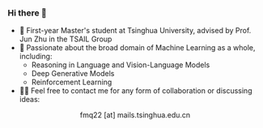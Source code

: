 ### Hi there 👋

- 📍 First-year Master's student at Tsinghua University, advised by Prof. Jun Zhu in the TSAIL Group
- 🔭 Passionate about the broad domain of Machine Learning as a whole, including:
    - Reasoning in Language and Vision-Language Models
    - Deep Generative Models
    - Reinforcement Learning
- 🙋‍♂️ Feel free to contact me for any form of collaboration or discussing ideas:

<p align="center">fmq22 [at] mails.tsinghua.edu.cn</p>

<!--
[![Gmail Badge](https://img.shields.io/badge/-fmq22@mails.tsinghua.edu.cn-911581?style=social-square&link=mailto:fmq22@mails.tsinghua.edu.cn)](mailto:fmq22@mails.tsinghua.edu.cn)
[![Linkedin Badge](https://img.shields.io/badge/-armandotelesfortes-0077b5?style=social-square&logo=Linkedin&logoColor=white&link=https://www.linkedin.com/in/armandotelesfortes/)](https://www.linkedin.com/in/armandotelesfortes/)
![visitors](https://visitor-badge.glitch.me/badge?page_id=atfortes.atfortes&left_color=green&right_color=red)
![Github Stats](https://github-readme-stats.vercel.app/api?username=atfortes&count_private=true&show_icons=true&include_all_commits=true)
![Top Langs](https://github-readme-stats.vercel.app/api/top-langs/?username=atfortes&hide=TeX&layout=compact&count_private=true)
-->
